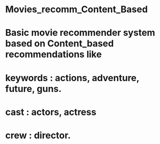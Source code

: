 # Movies_recomm_Content_Based

# Basic movie recommender system based on Content_based recommendations like 
# keywords : actions, adventure, future, guns.
# cast : actors, actress
# crew : director.
